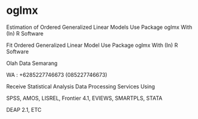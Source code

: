 # oglmx
Estimation of Ordered Generalized Linear Models Use Package oglmx With (In) R Software

Fit Ordered Generalized Linear Model Use Package oglmx With (In) R Software

Olah Data Semarang

WA : +6285227746673 (085227746673)

Receive Statistical Analysis Data Processing Services Using

SPSS, AMOS, LISREL, Frontier 4.1, EVIEWS, SMARTPLS, STATA

DEAP 2.1, ETC
